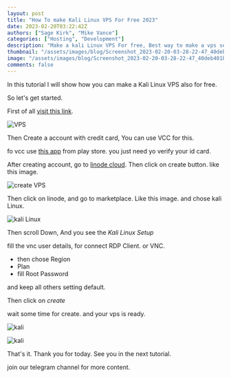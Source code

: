 ```yaml
---
layout: post
title: "How To make Kali Linux VPS For Free 2023"
date: 2023-02-20T03:22:42Z
authors: ["Sage Kirk", "Mike Vance"]
categories: ["Hosting", "Development"]
description: "Make a kali Linux VPS For free, Best way to make a vps server free OS Kali Linux."
thumbnail: "/assets/images/blog/Screenshot_2023-02-20-03-28-22-47_40deb401b9ffe8e1df2f1cc5ba480b12.jpg"
image: "/assets/images/blog/Screenshot_2023-02-20-03-28-22-47_40deb401b9ffe8e1df2f1cc5ba480b12.jpg"
comments: false
---
```


In this tutorial I will show how you can make a Kali Linux VPS also for free. 

So let's get started.

First of all [visit this link](https://www.linode.com/lp/free-credit-100/).

![VPS](/assets/images/blog/Screenshot_2023-02-20-03-28-22-47_40deb401b9ffe8e1df2f1cc5ba480b12.jpg)

Then Create a account with credit card, You can use VCC for this.

fo vcc use [this app](https://play.google.com/store/apps/details?id=com.pyypl) from play store. you just need yo verify your id card.

After creating account, go to [linode cloud](https://cloud.linode.com/linodes). Then click on create button. like this image.

![create VPS](/assets/images/blog/Screenshot_2023-02-20-03-45-18-62_40deb401b9ffe8e1df2f1cc5ba480b12.jpg)

Then click on linode, and go to marketplace. Like this image.  and chose kali Linux.

![kali Linux](/assets/images/blog/Screenshot_2023-02-20-03-45-40-15_40deb401b9ffe8e1df2f1cc5ba480b12.jpg)

Then scroll Down, And you see the *Kali Linux Setup*

fill the vnc user details, for connect RDP Client. or VNC.

- then chose Region
- Plan
- fill Root Password

and keep all others setting default.

Then click on *create*

wait some time for create. and your vps is ready.

![kali](/assets/images/blog/Screenshot_2023-02-20-03-54-23-01_40deb401b9ffe8e1df2f1cc5ba480b12.jpg)

![kali](/assets/images/blog/Screenshot_2023-02-20-03-54-31-53_40deb401b9ffe8e1df2f1cc5ba480b12.jpg)

That's it. Thank you for today. See you in the next tutorial.

join our telegram channel for more content.
